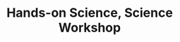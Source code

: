 ---
dateStart: 2011-10-17
dateEnd: 2011-10-17
title: "Hands-on Science, Science Workshop"
venue: "National Academy of Sciences"
organizer: "Katy Börner"
credit:
city:
state:
country:
pdfLink:
venueImages:
---